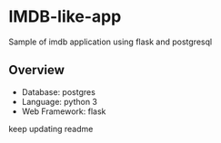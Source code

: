 # IMDB-like-app
Sample of imdb application using flask and postgresql

## Overview

* Database: postgres
* Language: python 3
* Web Framework: flask



keep updating readme
